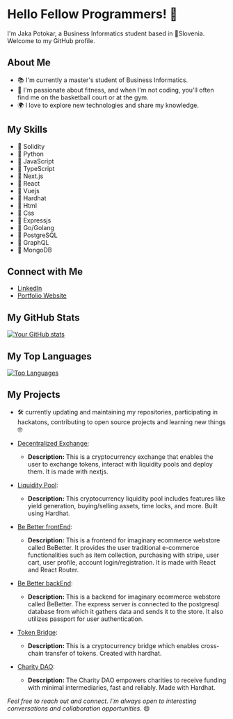 # Hello Fellow Programmers! 👋

I'm Jaka Potokar, a Business Informatics student based in 📍Slovenia. Welcome to my GitHub profile.

## About Me

- 📚 I'm currently a master's student of Business Informatics.
- 🌱 I'm passionate about fitness, and when I'm not coding, you'll often find me on the basketball court or at the gym.
- 🌍 I love to explore new technologies and share my knowledge.

## My Skills

- 🔧 Solidity
- 🔧 Python
- 🔧 JavaScript
- 🔧 TypeScript
- 🔧 Next.js
- 🔧 React
- 🔧 Vuejs
- 🔧 Hardhat
- 🔧 Html
- 🔧 Css
- 🔧 Expressjs
- 🔧 Go/Golang
- 🔧 PostgreSQL
- 🔧 GraphQL
- 🔧 MongoDB

## Connect with Me

- [LinkedIn](https://www.linkedin.com/in/jaka-potokar-14452627b/)
- [Portfolio Website](https://jakapotokar.xyz)

## My GitHub Stats

[![Your GitHub stats](https://github-readme-stats.vercel.app/api?username=BChainBuddy)](https://github.com/anuraghazra/github-readme-stats)

## My Top Languages

[![Top Languages](https://github-readme-stats.vercel.app/api/top-langs/?username=BChainBuddy)](https://github.com/anuraghazra/github-readme-stats)

## My Projects

- 🛠️ currently updating and maintaining my repositories, participating in hackatons, contributing to open source projects and learning new things 🤓
  
- [Decentralized Exchange](https://github.com/BChainBuddy/decentralizedExchange);
  - **Description:** This is a cryptocurrency exchange that enables the user to exchange tokens, interact with liquidity pools and deploy them. It is made with nextjs.

- [Liquidity Pool](https://github.com/BChainBuddy/LiquidityPool):
  - **Description:** This cryptocurrency liquidity pool includes features like yield generation, buying/selling assets, time locks, and more. Built using Hardhat.
    
- [Be Better frontEnd](https://github.com/BChainbuddy/E-commerce_react):
  - **Description:** This is a frontend for imaginary ecommerce webstore called BeBetter. It provides the user traditional e-commerce functionalities such as item collection, purchasing with stripe, user cart, user profile, account login/registration. It is made with React and React Router.

- [Be Better backEnd](https://github.com/BChainbuddy/E-commerce_express):
  - **Description:** This is a backend for imaginary ecommerce webstore called BeBetter. The express server is connected to the postgresql database from which it gathers data and sends it to the store. It also utilizes passport for user authentication.
    
- [Token Bridge](https://github.com/BChainBuddy/TokenBridge):
  - **Description:**  This is a cryptocurrency bridge which enables cross-chain transfer of tokens. Created with hardhat.

- [Charity DAO](https://github.com/BChainBuddy/CharityDao):
  - **Description:** The Charity DAO empowers charities to receive funding with minimal intermediaries, fast and reliably. Made with Hardhat.

*Feel free to reach out and connect. I'm always open to interesting conversations and collaboration opportunities.* 😄
